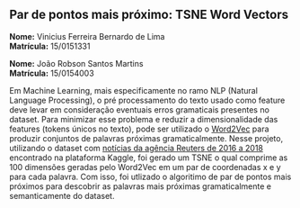 ## Par de pontos mais próximo: TSNE Word Vectors

**Nome:** Vinicius Ferreira Bernardo de Lima <br/>
**Matrícula:** 15/0151331

**Nome:** João Robson Santos Martins <br/>
**Matrícula:** 15/0154003

Em Machine Learning, mais especificamente no ramo NLP (Natural Language Processing), o pré processamento do texto usado como feature deve levar em consideração eventuais erros gramaticais presentes no dataset. Para minimizar esse problema e reduzir a dimensionalidade das features (tokens únicos no texto), pode ser utilizado o [Word2Vec](https://radimrehurek.com/gensim/models/word2vec.html) para produzir conjuntos de palavras próximas gramaticalmente.
Nesse projeto, utilizando o dataset com [notícias da agência Reuters de 2016 a 2018](https://www.kaggle.com/astoeckl/newsen) encontrado na plataforma Kaggle, foi gerado um TSNE o qual comprime as 100 dimensões geradas pelo Word2Vec em um par de coordenadas x e y para cada palavra. Com isso, foi utlizado o algoritimo de par de pontos mais próximos para descobrir as palavras mais próximas gramaticalmente e semanticamente do dataset.
